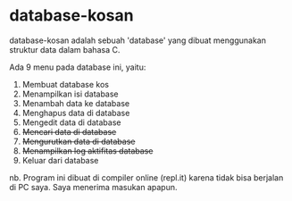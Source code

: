 # database-kosan
database-kosan adalah sebuah 'database' yang dibuat menggunakan struktur data dalam bahasa C.

Ada 9 menu pada database ini, yaitu:

 1. Membuat database kos
 2. Menampilkan isi database
 3. Menambah data ke database
 4. Menghapus data di database
 5. Mengedit data di database
 6. ~~Mencari data di database~~
 7. ~~Mengurutkan data di database~~
 8. ~~Menampilkan log aktifitas database~~
 9. Keluar dari database

nb. Program ini dibuat di compiler online (repl.it) karena tidak bisa berjalan di PC saya. Saya menerima masukan apapun.
